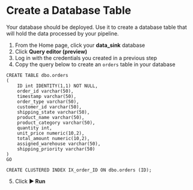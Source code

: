 # Create a Database Table
Your database should be deployed. Use it to create a database table that will hold the data processed by your pipeline.

1. From the Home page, click your **data_sink** database
2. Click **Query editor (preview)**
3. Log in with the credentials you created in a previous step
4. Copy the query below to create an `orders` table in your database

```
CREATE TABLE dbo.orders
(
    ID int IDENTITY(1,1) NOT NULL,
    order_id varchar(50),
    timestamp varchar(50), 
    order_type varchar(50),
    customer_id varchar(50),
    shipping_state varchar(50),
    product_name varchar(50),
    product_category varchar(50),
    quantity int,
    unit_price numeric(10,2),
    total_amount numeric(10,2),
    assigned_warehouse varchar(50),
    shipping_priority varchar(50)
)
GO

CREATE CLUSTERED INDEX IX_order_ID ON dbo.orders (ID);
```

5. Click **▶️ Run**